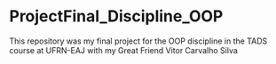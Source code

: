 # ProjectFinal_Discipline_OOP
This repository was my final project for the OOP discipline in the TADS course at UFRN-EAJ with my Great Friend Vitor Carvalho Silva

